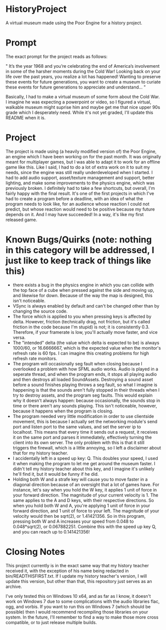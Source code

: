 # HistoryProject

A virtual museum made using the Poor Engine for a history project.

# Prompt

The exact prompt for the project reads as follows:

"
It’s the year 1968 and you’re celebrating the end of America’s involvement in some of the harsher moments during the Cold War! Looking back on your life over the past years, you realize a lot has happened! Wanting to preserve these events for future generations, you want to create a museum to curiate these events for future generations to appreciate and understand...
"

Basically, I had to make a virtual museum of some form about the Cold War.  I imagine he was expecting a powerpoint or video, so I figured a virtual, walkable museum might suprise him and maybe get me that nice upper 90s grade which I desperately need.  While it's not yet graded, I'll update this README when it is.

# Project

The project is made using (a heavily modified version of) the Poor Engine, an engine which I have been working on for the past month.  It was originally meant for multiplayer games, but I was able to adapt it to work for an offline game like this.  Like I said, I had to do a lot of extra work on it to suit my needs, since the engine was still really underdeveloped when I started.  I had to add audio support, asset/texture management and support, better lighting, and make some improvements to the physics engine, which was previously broken.  I definitely had to take a few shortcuts, but overall, I'm fairly happy with the final result.  It's one of the first projects in which I've had to create a program before a deadline, with an idea of what the program needs to look like, for an audience whose reaction I could not predict, but whose reaction would need to be positive because my future depends on it.  And I may have succeeded!  In a way, it's like my first released game.

# Known Bugs/Quirks (note: nothing in this category will be addressed, I just like to keep track of things like this)

- there exists a bug in the physics engine in which you can collide with the top face of a cube when pressed against the side and moving up, and likewise for down.  Because of the way the map is designed, this isn't noticeable.
- VSync is always enabled by default and can't be changed other than by changing the source code.
- The force which is applied to you when pressing keys is affected by delta.  However, friction (technically drag, not friction, but it's called friction in the code because I'm stupid) is not; it is consistently 0.3.  Therefore, if your framerate is low, you'll actually move faster, and vice versa.
- The "intended" delta (the value which delta is expected to be) is always 1000/60, or 16.6666667, which is the expected value when the monitor's refresh rate is 60 fps.  I can imagine this creating problems for high refresh rate monitors.
- The program will occasionally seg fault when closing because I overlooked a problem with how SFML audio works.  Audio is played in a seperate thread, and when the program ends, it stops all playing audio and then destroys all loaded SoundAssets.  Destroying a sound asset before a sound finishes playing throws a seg fault, so what I imagine is happening is that the sounds aren't fully stopped in their threads when I try to destroy assets, and the program seg faults.  This would explain why it doesn't always happen: because occasionally, the sounds stop in time or there aren't any sounds playing.  This isn't noticeable, however, because it happens when the program is closing.
- The program needed very little modification in order to use clientside movement, this is because I actually set the networking module's send port and listen port to the same values, and set the server ip to localhost.  This means that every time it sends out a request, it receives it on the same port and parses it immediately, effectively turning the client into its own server.  The only problem with this is that it still triggers the firewall, which is a little annoying, so I left a disclaimer about that for my history teacher.
- I accidentally left in a speed up key: Q.  This doubles your speed, I used it when making the program to let me get around the museum faster.  I didn't tell my history teacher about this key, and I imagine it's unlikely he'll find it, but it would be funny if he did.
- Holding both W and a strafe key will cause you to move faster in a diagonal direction because of an oversight that a lot of games have.  For instance, let's say when you hold the W key, it applies 1 unit of force in your forward direction.  The magnitude of your current velocity is 1.  The same applies to the A and D keys, with their respective directions.  So when you hold both W and A, you're applying 1 unit of force in your forward direction, and 1 unit of force to your left.  The magnitude of your velocity would then be sqrt(2), or 1.41421356.  So in this program, pressing both W and A increases your speed from 0.048 to 0.048\*sqrt(2), or 0.067882251.  Combine this with the speed up key Q, and you can reach up to 0.141421356! 

# Closing Notes

This project currently is in the exact same way that my history teacher received it, with the exception of his name being redacted in bin/READTHISFIRST.txt.  If I update my history teacher's version, I will update this version, but other than that, this repository just serves as an archive.  

I've only tested this on Windows 10 x64, and as far as I know, it doesn't work on Windows 7 due to some complications with the audio libraries flac, ogg, and vorbis.  If you want to run this on Windows 7 (which should be possible) then I would recommend recompiling those libraries on your system.  In the future, I'll remember to find a way to make those more cross compatible, or to just release multiple builds.
